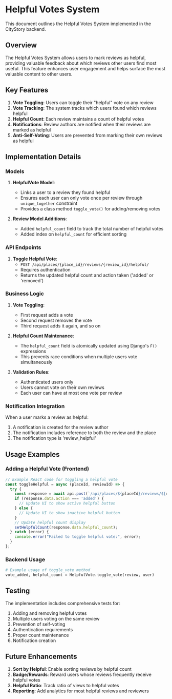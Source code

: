 # Helpful Votes System

This document outlines the Helpful Votes System implemented in the CityStory backend.

## Overview

The Helpful Votes System allows users to mark reviews as helpful, providing valuable feedback about which reviews other users find most useful. This feature enhances user engagement and helps surface the most valuable content to other users.

## Key Features

1. **Vote Toggling**: Users can toggle their "helpful" vote on any review
2. **Vote Tracking**: The system tracks which users found which reviews helpful
3. **Helpful Count**: Each review maintains a count of helpful votes
4. **Notifications**: Review authors are notified when their reviews are marked as helpful
5. **Anti-Self-Voting**: Users are prevented from marking their own reviews as helpful

## Implementation Details

### Models

1. **HelpfulVote Model**:
   - Links a user to a review they found helpful
   - Ensures each user can only vote once per review through `unique_together` constraint
   - Provides a class method `toggle_vote()` for adding/removing votes

2. **Review Model Additions**:
   - Added `helpful_count` field to track the total number of helpful votes
   - Added index on `helpful_count` for efficient sorting

### API Endpoints

1. **Toggle Helpful Vote**:
   - `POST /api/places/{place_id}/reviews/{review_id}/helpful/`
   - Requires authentication
   - Returns the updated helpful count and action taken ('added' or 'removed')

### Business Logic

1. **Vote Toggling**:
   - First request adds a vote
   - Second request removes the vote
   - Third request adds it again, and so on

2. **Helpful Count Maintenance**:
   - The `helpful_count` field is atomically updated using Django's `F()` expressions
   - This prevents race conditions when multiple users vote simultaneously

3. **Validation Rules**:
   - Authenticated users only
   - Users cannot vote on their own reviews
   - Each user can have at most one vote per review

### Notification Integration

When a user marks a review as helpful:
1. A notification is created for the review author
2. The notification includes reference to both the review and the place
3. The notification type is 'review_helpful'

## Usage Examples

### Adding a Helpful Vote (Frontend)

```javascript
// Example React code for toggling a helpful vote
const toggleHelpful = async (placeId, reviewId) => {
  try {
    const response = await api.post(`/api/places/${placeId}/reviews/${reviewId}/helpful/`);
    if (response.data.action === 'added') {
      // Update UI to show active helpful button
    } else {
      // Update UI to show inactive helpful button
    }
    // Update helpful count display
    setHelpfulCount(response.data.helpful_count);
  } catch (error) {
    console.error("Failed to toggle helpful vote:", error);
  }
};
```

### Backend Usage

```python
# Example usage of toggle_vote method
vote_added, helpful_count = HelpfulVote.toggle_vote(review, user)
```

## Testing

The implementation includes comprehensive tests for:
1. Adding and removing helpful votes
2. Multiple users voting on the same review
3. Prevention of self-voting
4. Authentication requirements
5. Proper count maintenance
6. Notification creation

## Future Enhancements

1. **Sort by Helpful**: Enable sorting reviews by helpful count
2. **Badge/Rewards**: Reward users whose reviews frequently receive helpful votes
3. **Helpful Ratio**: Track ratio of views to helpful votes
4. **Reporting**: Add analytics for most helpful reviews and reviewers 